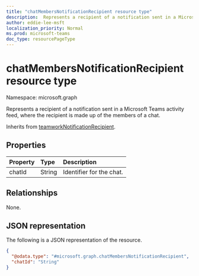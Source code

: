 ```yaml
---
title: "chatMembersNotificationRecipient resource type"
description:  Represents a recipient of a notification sent in a Microsoft Teams activity feed, where the recipient is made up of the members of a chat.
author: eddie-lee-msft
localization_priority: Normal
ms.prod: microsoft-teams
doc_type: resourcePageType
---
```


# chatMembersNotificationRecipient resource type

Namespace: microsoft.graph

Represents a recipient of a notification sent in a Microsoft Teams activity feed, where the recipient is made up of the members of a chat.

Inherits from [teamworkNotificationRecipient](teamworknotificationrecipient.md).

## Properties
|Property|Type|Description|
|:---|:---|:---|
|chatId|String|Identifier for the chat.|

## Relationships
None.

## JSON representation
The following is a JSON representation of the resource.
<!-- {
  "blockType": "resource",
  "@odata.type": "microsoft.graph.chatMembersNotificationRecipient"
}
-->

``` json
{
  "@odata.type": "#microsoft.graph.chatMembersNotificationRecipient",
  "chatId": "String"
}
```

